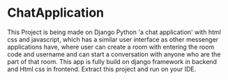 # ChatApplication
This Project is being made on Django Python 'a chat application' with html css and javascript, which has a similar user interface as other messenger applications have, where user can create a room with entering the room code and username and can start a conversation with anyone who are the part of that room. This app is fully build on django framework in backend and Html css in frontend.
Extract this project and run on your IDE.
